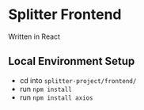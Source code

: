 # Splitter Frontend

Written in React

## Local Environment Setup

- cd into `splitter-project/frontend/`
- run `npm install`
- run `npm install axios`
